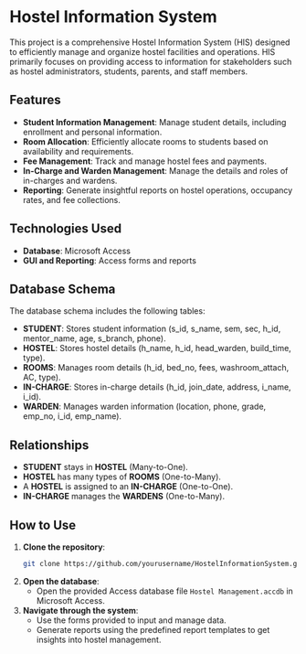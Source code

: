 # Hostel Information System

This project is a comprehensive Hostel Information System (HIS) designed to efficiently manage and organize hostel facilities and operations. HIS primarily focuses on providing access to information for stakeholders such as hostel administrators, students, parents, and staff members.

## Features

- **Student Information Management**: Manage student details, including enrollment and personal information.
- **Room Allocation**: Efficiently allocate rooms to students based on availability and requirements.
- **Fee Management**: Track and manage hostel fees and payments.
- **In-Charge and Warden Management**: Manage the details and roles of in-charges and wardens.
- **Reporting**: Generate insightful reports on hostel operations, occupancy rates, and fee collections.

## Technologies Used

- **Database**: Microsoft Access
- **GUI and Reporting**: Access forms and reports

## Database Schema

The database schema includes the following tables:

- **STUDENT**: Stores student information (s_id, s_name, sem, sec, h_id, mentor_name, age, s_branch, phone).
- **HOSTEL**: Stores hostel details (h_name, h_id, head_warden, build_time, type).
- **ROOMS**: Manages room details (h_id, bed_no, fees, washroom_attach, AC, type).
- **IN-CHARGE**: Stores in-charge details (h_id, join_date, address, i_name, i_id).
- **WARDEN**: Manages warden information (location, phone, grade, emp_no, i_id, emp_name).

## Relationships

- **STUDENT** stays in **HOSTEL** (Many-to-One).
- **HOSTEL** has many types of **ROOMS** (One-to-Many).
- A **HOSTEL** is assigned to an **IN-CHARGE** (One-to-One).
- **IN-CHARGE** manages the **WARDENS** (One-to-Many).

## How to Use

1. **Clone the repository**:
    ```sh
    git clone https://github.com/yourusername/HostelInformationSystem.git
    ```
2. **Open the database**:
    - Open the provided Access database file `Hostel Management.accdb` in Microsoft Access.
3. **Navigate through the system**:
    - Use the forms provided to input and manage data.
    - Generate reports using the predefined report templates to get insights into hostel management.
